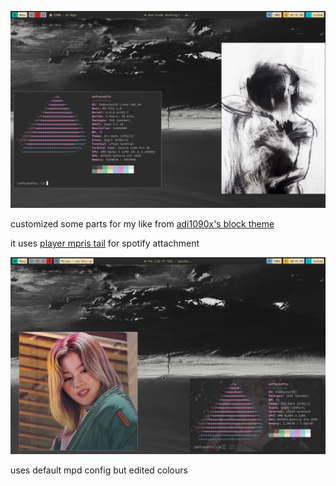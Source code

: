 ![preview](preview.png)


customized some parts for my like from [adi1090x's block theme](https://github.com/adi1090x/polybar-themes "adi1090x's block theme") 

it uses [player mpris tail](https://github.com/polybar/polybar-scripts/tree/master/polybar-scripts/player-mpris-tail "player mpris tail") for spotify attachment

![preview](preview2.png)

uses default mpd config but edited colours
